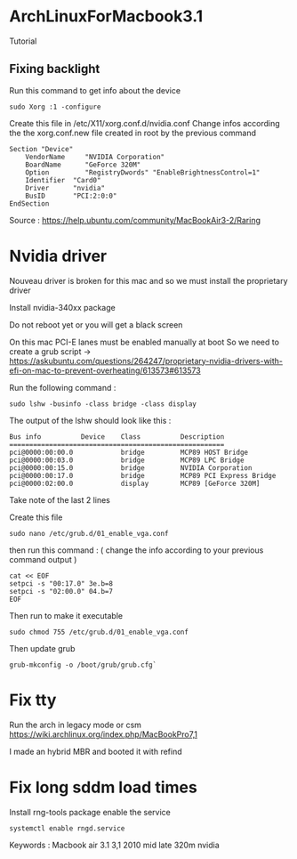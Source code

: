 # ArchLinuxForMacbook3.1
Tutorial


## Fixing backlight

Run this command to get info about the device

```
sudo Xorg :1 -configure
```

Create this file in /etc/X11/xorg.conf.d/nvidia.conf 
Change infos according the the xorg.conf.new file created in
root by the previous command

```
Section "Device"
    VendorName     "NVIDIA Corporation"
    BoardName      "GeForce 320M"
    Option         "RegistryDwords" "EnableBrightnessControl=1"
    Identifier  "Card0"
    Driver      "nvidia"
    BusID       "PCI:2:0:0"
EndSection
```

Source : https://help.ubuntu.com/community/MacBookAir3-2/Raring

# Nvidia driver

Nouveau driver is broken for this mac and so we must install the proprietary driver

Install nvidia-340xx package

Do not reboot yet or you will get a black screen 

On this mac PCI-E lanes must be enabled manually at boot
So we need to create a grub script -> https://askubuntu.com/questions/264247/proprietary-nvidia-drivers-with-efi-on-mac-to-prevent-overheating/613573#613573

Run the following command :

```
sudo lshw -businfo -class bridge -class display
```

The output of the lshw should look like this :

```
Bus info          Device    Class          Description
======================================================
pci@0000:00:00.0            bridge         MCP89 HOST Bridge
pci@0000:00:03.0            bridge         MCP89 LPC Bridge
pci@0000:00:15.0            bridge         NVIDIA Corporation
pci@0000:00:17.0            bridge         MCP89 PCI Express Bridge
pci@0000:02:00.0            display        MCP89 [GeForce 320M]

```

Take note of the last 2 lines


Create this file 

```
sudo nano /etc/grub.d/01_enable_vga.conf
```

then run this command : ( change the info according to your previous command output )

```
cat << EOF
setpci -s "00:17.0" 3e.b=8
setpci -s "02:00.0" 04.b=7
EOF
```

Then run to make it executable

```
sudo chmod 755 /etc/grub.d/01_enable_vga.conf
```

Then update grub

```
grub-mkconfig -o /boot/grub/grub.cfg`
```

# Fix tty

Run the arch in legacy mode or csm
https://wiki.archlinux.org/index.php/MacBookPro7,1

I made an hybrid MBR and booted it with refind

# Fix long sddm load times

Install rng-tools package
enable the service

```
systemctl enable rngd.service
```

Keywords :
Macbook air 3.1 3,1 2010 mid late 320m nvidia
